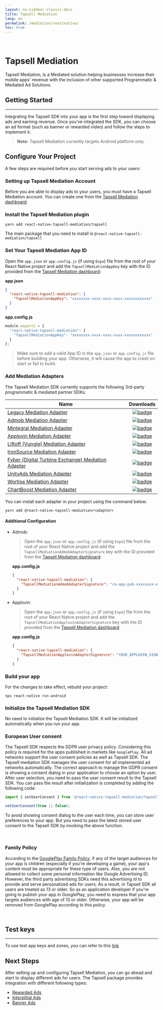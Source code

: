 ```yaml
---
layout: no-sidebar-classic-docs
title: Tapsell Mediation
lang: en
permalink: /mediation/reactnative/
toc: true
---
```


<br/>

# Tapsell Mediation

Tapsell Mediation, is a Mediated solution helping businesses increase their mobile apps' revenue with the inclusion of
other supported Programmatic & Mediated Ad Solutions.

## Getting Started

---

Integrating the Tapsell SDK into your app is the first step toward displaying ads and earning revenue.
Once you've integrated the SDK, you can choose an ad format (such as banner or rewarded video) and follow the steps to
implement it.

> **Note:** Tapsell Mediation currently targets Android platform only.

## Configure Your Project

A few steps are required before you start serving ads to your users:

### Setting up Tapsell Mediation Account

Before you are able to display ads to your users, you must have a Tapsell Mediation account. You can create one from
the [Tapsell Mediation dashboard](https://ssp.tapsell.ir).

### Install the Tapsell Mediation plugin

```
yarn add react-native-tapsell-mediation/tapsell
```

The main package that you need to install is `@react-native-tapsell-mediation/tapsell`

### Set Your Tapsell Mediation App ID

Open the `app.json` or `app.config.js` (if using `Expo`) file from the root of your React Native project and add
the `TapsellMediationAppKey` key with the ID provided from the [Tapsell Mediation dashboard](https://ssp.tapsell.ir):

**app.json**

```json
{
  "react-native-tapsell-mediation": {
    "TapsellMediationAppKey": "xxxxxxxx-xxxx-xxxx-xxxx-xxxxxxxxxxxx"
  }
}
```

**app.config.js**

```js
module.exports = {
  "react-native-tapsell-mediation": {
    "TapsellMediationAppKey": "xxxxxxxx-xxxx-xxxx-xxxx-xxxxxxxxxxxx"
  }
};
```

> Make sure to add a valid App ID in the `app.json` or `app.config.js` file before building your app. Otherwise, it will
> cause
> the app to crash on start or fail to build.

### Add Mediation Adapters

The Tapsell Mediation SDK currently supports the following 3rd-party programmatic & mediated partner SDKs:

| Name                                                                                                                      |                                                                                            Downloads                                                                                            |
|---------------------------------------------------------------------------------------------------------------------------|:-----------------------------------------------------------------------------------------------------------------------------------------------------------------------------------------------:|
| [Legacy  Mediation Adapter](https://www.npmjs.com/package/@react-native-tapsell-mediation/legacy)                         |     [![badge](https://img.shields.io/npm/dm/@react-native-tapsell-mediation/legacy.svg?style=for-the-badge&logo=npm)](https://www.npmjs.com/package/@react-native-tapsell-mediation/legacy)     |
| [Admob Mediation Adapter](https://www.npmjs.com/package/@react-native-tapsell-mediation/admob)                            |      [![badge](https://img.shields.io/npm/dm/@react-native-tapsell-mediation/admob.svg?style=for-the-badge&logo=npm)](https://www.npmjs.com/package/@react-native-tapsell-mediation/admob)      |
| [Mintegral Mediation Adapter](https://www.npmjs.com/package/@react-native-tapsell-mediation/mintegral)                    |  [![badge](https://img.shields.io/npm/dm/@react-native-tapsell-mediation/mintegral.svg?style=for-the-badge&logo=npm)](https://www.npmjs.com/package/@react-native-tapsell-mediation/mintegral)  |
| [Applovin Mediation Adapter](https://www.npmjs.com/package/@react-native-tapsell-mediation/applovin)                      |   [![badge](https://img.shields.io/npm/dm/@react-native-tapsell-mediation/applovin.svg?style=for-the-badge&logo=npm)](https://www.npmjs.com/package/@react-native-tapsell-mediation/applovin)   |
| [Liftoff (Vungle) Mediation Adapter](https://www.npmjs.com/package/@react-native-tapsell-mediation/liftoff)               |    [![badge](https://img.shields.io/npm/dm/@react-native-tapsell-mediation/liftoff.svg?style=for-the-badge&logo=npm)](https://www.npmjs.com/package/@react-native-tapsell-mediation/liftoff)    |
| [IronSource Mediation Adapter](https://www.npmjs.com/package/@react-native-tapsell-mediation/ironsource)                  | [![badge](https://img.shields.io/npm/dm/@react-native-tapsell-mediation/ironsource.svg?style=for-the-badge&logo=npm)](https://www.npmjs.com/package/@react-native-tapsell-mediation/ironsource) |
| [Fyber (Digital Turbine Exchange) Mediation Adapter](https://www.npmjs.com/package/@react-native-tapsell-mediation/fyber) |      [![badge](https://img.shields.io/npm/dm/@react-native-tapsell-mediation/fyber.svg?style=for-the-badge&logo=npm)](https://www.npmjs.com/package/@react-native-tapsell-mediation/fyber)      |
| [UnityAds Mediation Adapter](https://www.npmjs.com/package/@react-native-tapsell-mediation/unityads)                      |   [![badge](https://img.shields.io/npm/dm/@react-native-tapsell-mediation/unityads.svg?style=for-the-badge&logo=npm)](https://www.npmjs.com/package/@react-native-tapsell-mediation/unityads)   |
| [Wortise Mediation Adapter](https://www.npmjs.com/package/@react-native-tapsell-mediation/wortise)                        |    [![badge](https://img.shields.io/npm/dm/@react-native-tapsell-mediation/wortise.svg?style=for-the-badge&logo=npm)](https://www.npmjs.com/package/@react-native-tapsell-mediation/wortise)    |
| [ChartBoost Mediation Adapter](https://www.npmjs.com/package/@react-native-tapsell-mediation/chartboost)                  | [![badge](https://img.shields.io/npm/dm/@react-native-tapsell-mediation/chartboost.svg?style=for-the-badge&logo=npm)](https://www.npmjs.com/package/@react-native-tapsell-mediation/chartboost) |

You can install each adapter in your project using the command below:

```
yarn add @react-native-tapsell-mediation/<adapter>
```

#### Additional Configuration

- Admob:
  
  > Open the `app.json` or `app.config.js` (if using `Expo`) file from the root of your React Native project and add the `TapsellMediationAdmobAdapterSignature` key with the ID provided from the [Tapsell Mediation dashboard](https://ssp.tapsell.ir):

  **app.config.js**

  ```json
  {
    "react-native-tapsell-mediation": {
      "TapsellMediationAdmobAdapterSignature": "ca-app-pub-xxxxxxxx~xxxxxxxx"
    }
  }
  ```


- Applovin: 

  > Open the `app.json` or `app.config.js` (if using `Expo`) file from the root of your React Native project and add the `TapsellMediationApplovinAdapterSignature` key with the ID provided from the [Tapsell Mediation dashboard](https://ssp.tapsell.ir).

  **app.config.js**

  ```json
  {
    "react-native-tapsell-mediation": {
      "TapsellMediationApplovinAdapterSignature": "YOUR_APPLOVIN_SIGNATURE"
    }
  }
  ```

### Build your app

For the changes to take effect, rebuild your project:

```
npx react-native run-android
```

### Initialize the Tapsell Mediation SDK

No need to initialize the Tapsell Mediation SDK. It will be initialized automatically when you run your app.


### European User consent

The Tapsell SDK respects the GDPR user privacy policy. Considering this policy is required for the apps published in
markets like `GooglePlay`. All ad networks support the user consent policies as well as Tapsell SDK. The Tapsell
mediation SDK manages the user consent for all implemented ad networks automatically. The correct approach to manage the
GDPR consent is showing a consent dialog in your application to choose an option by user. After user selection, you need
to pass the user consent result to the Tapsell SDK. You can pass the result after initialization is completed by adding
the following code:

```ts
import { setUserConsent } from '@react-native-tapsell-mediation/tapsell';

setUserConsent(true || false);
```

To avoid showing consent dialog to the user each time, you can store user preferences to your app. But you need to pass
the latest stored user consent to the Tapsell SDK by invoking the above function.

<br/>

### Family Policy

According to the [GooglePlay Family Policy](https://support.google.com/googleplay/android-developer/answer/9893335?hl=en), if
any of the target audiences for your app is children (especially if you're developing a game),
your app's content must be appropriate for these type of users. Also, you are not allowed to collect some personal information
like Google Advertising ID. However, the third party advertising SDKs need this advertising id to provide and serve personalized ads for users.
As a result, in Tapsell SDK all users are treated as 13 or older. So as an application developer if you're going to
publish your app in GooglePlay, you need to express that your app targets audiences with age of 13 or older.
Otherwise, your app will be removed from GooglePlay according to this policy.

<br/>

## Test keys
---

To use test app keys and zones, you can refer to this [link](../test.html)

## Next Steps

After setting up and configuring Tapsell Mediation, you can go ahead and start to display different
ads for users. The Tapsell package provides integration with different following types:

- [Rewarded Ads](./rewarded.html)
- [Interstitial Ads](./interstitial.html)
- [Banner Ads](./banner.html)


